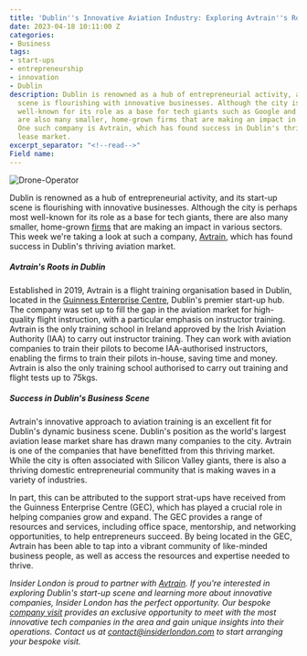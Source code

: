 ```yaml
---
title: 'Dublin''s Innovative Aviation Industry: Exploring Avtrain''s Role'
date: 2023-04-18 10:11:00 Z
categories:
- Business
tags:
- start-ups
- entrepreneurship
- innovation
- Dublin
description: Dublin is renowned as a hub of entrepreneurial activity, and its start-up
  scene is flourishing with innovative businesses. Although the city is perhaps most
  well-known for its role as a base for tech giants such as Google and Facebook, there
  are also many smaller, home-grown firms that are making an impact in various sectors.
  One such company is Avtrain, which has found success in Dublin's thriving aviation
  lease market.
excerpt_separator: "<!--read-->"
Field name: 
---
```


![Drone-Operator](/uploads/Drone-Operator_AdobeStock_580763456(resized).jpg)

Dublin is renowned as a hub of entrepreneurial activity, and its start-up scene is flourishing with innovative businesses. Although the city is perhaps most well-known for its role as a base for tech giants, there are also many smaller, home-grown [firms](https://www.insiderlondon.com/blog/entrepreneurship-in-dublin-exploring-innovative-start-ups/) that are making an impact in various sectors. This week we're taking a look at such a company, [Avtrain](https://avtrain.aero/), which has found success in Dublin's thriving aviation market.

<!--read-->

##### Avtrain's Roots in Dublin

Established in 2019, Avtrain is a flight training organisation based in Dublin, located in the [Guinness Enterprise Centre](https://www.gec.ie/), Dublin's premier start-up hub. The company was set up to fill the gap in the aviation market for high-quality flight instruction, with a particular emphasis on instructor training. Avtrain is the only training school in Ireland approved by the Irish Aviation Authority (IAA) to carry out instructor training. They can work with aviation companies to train their pilots to become IAA-authorised instructors, enabling the firms to train their pilots in-house, saving time and money. Avtrain is also the only training school authorised to carry out training and flight tests up to 75kgs.

##### Success in Dublin's Business Scene

Avtrain's innovative approach to aviation training is an excellent fit for Dublin's dynamic business scene. Dublin's position as the world's largest aviation lease market share has drawn many companies to the city. Avtrain is one of the companies that have benefitted from this thriving market. While the city is often associated with Silicon Valley giants, there is also a thriving domestic entrepreneurial community that is making waves in a variety of industries.

 
In part, this can be attributed to the support strat-ups have received from the Guinness Enterprise Centre (GEC), which has played a crucial role in helping companies grow and expand. The GEC provides a range of resources and services, including office space, mentorship, and networking opportunities, to help entrepreneurs succeed. By being located in the GEC, Avtrain has been able to tap into a vibrant community of like-minded business people, as well as access the resources and expertise needed to thrive.

*Insider London is proud to partner with [Avtrain](https://avtrain.aero/). If you're interested in exploring Dublin's start-up scene and learning more about innovative companies, Insider London has the perfect opportunity. Our bespoke [company visit](https://www.insiderlondon.com/europe/dublin/) provides an exclusive opportunity to meet with the most innovative tech companies in the area and gain unique insights into their operations. Contact us at [contact@insiderlondon.com]("mailto=contact@insiderlondon.com") to start arranging your bespoke visit.*




